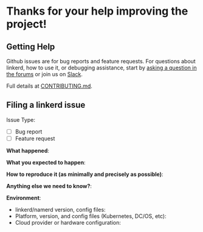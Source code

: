 # Thanks for your help improving the project! #

## Getting Help ##

Github issues are for bug reports and feature requests. For questions about
linkerd, how to use it, or debugging assistance, start by
[asking a question in the forums](https://discourse.linkerd.io/) or join us on
[Slack](https://slack.linkerd.io/).

Full details at [CONTRIBUTING.md](CONTRIBUTING.md).

## Filing a linkerd issue ##

Issue Type:

- [ ] Bug report
- [ ] Feature request

**What happened**:

**What you expected to happen**:

**How to reproduce it (as minimally and precisely as possible)**:

**Anything else we need to know?**:

**Environment**:
- linkerd/namerd version, config files:
- Platform, version, and config files (Kubernetes, DC/OS, etc):
- Cloud provider or hardware configuration:
